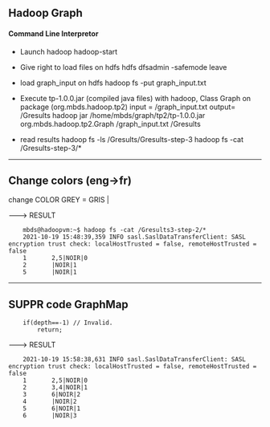 
## Hadoop Graph

#### Command Line Interpretor


* Launch hadoop
hadoop-start

* Give right to load files on hdfs
hdfs dfsadmin -safemode leave

* load graph_input on hdfs
hadoop fs -put graph_input.txt

* Execute tp-1.0.0.jar (compiled java files) with hadoop, Class Graph on package (org.mbds.hadoop.tp2) input = /graph_input.txt output= /Gresults
hadoop jar /home/mbds/graph/tp2/tp-1.0.0.jar org.mbds.hadoop.tp2.Graph /graph_input.txt /Gresults
* read results
hadoop fs -ls /Gresults/Gresults-step-3
hadoop fs -cat /Gresults-step-3/*


-------------
Change colors (eng->fr)
-------------

change COLOR GREY = GRIS | 

---> RESULT

		mbds@hadoopvm:~$ hadoop fs -cat /Gresults3-step-2/*
		2021-10-19 15:48:39,359 INFO sasl.SaslDataTransferClient: SASL encryption trust check: localHostTrusted = false, remoteHostTrusted = false
		1       2,5|NOIR|0
		2       |NOIR|1
		5       |NOIR|1

-------------
SUPPR code GraphMap
-------------


		if(depth==-1) // Invalid.
			return;


---> RESULT

		2021-10-19 15:58:38,631 INFO sasl.SaslDataTransferClient: SASL encryption trust check: localHostTrusted = false, remoteHostTrusted = false
		1       2,5|NOIR|0
		2       3,4|NOIR|1
		3       6|NOIR|2
		4       |NOIR|2
		5       6|NOIR|1
		6       |NOIR|3
